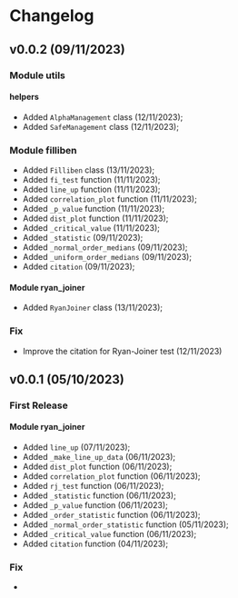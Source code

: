 # Changelog


## v0.0.2 (09/11/2023)

### Module utils

#### helpers
- Added ``AlphaManagement`` class (12/11/2023);
- Added ``SafeManagement`` class (12/11/2023);

### Module filliben
- Added ``Filliben`` class (13/11/2023);
- Added ``fi_test`` function (11/11/2023);
- Added ``line_up`` function (11/11/2023);
- Added ``correlation_plot`` function (11/11/2023);
- Added ``_p_value`` function (11/11/2023);
- Added ``dist_plot`` function (11/11/2023);
- Added ``_critical_value`` (11/11/2023);
- Added ``_statistic`` (09/11/2023);
- Added ``_normal_order_medians`` (09/11/2023);
- Added ``_uniform_order_medians`` (09/11/2023);
- Added ``citation`` (09/11/2023);


#### Module ryan_joiner
- Added ``RyanJoiner`` class (13/11/2023);


### Fix
- Improve the citation for Ryan-Joiner test (12/11/2023)

## v0.0.1 (05/10/2023)


### First Release

#### Module ryan_joiner
- Added ``line_up`` (07/11/2023);
- Added ``_make_line_up_data`` (06/11/2023);
- Added ``dist_plot`` function (06/11/2023);
- Added ``correlation_plot`` function (06/11/2023);
- Added ``rj_test`` function (06/11/2023);
- Added ``_statistic`` function (06/11/2023);
- Added ``_p_value`` function (06/11/2023);
- Added ``_order_statistic`` function (06/11/2023);
- Added ``_normal_order_statistic`` function (05/11/2023);
- Added ``_critical_value`` function (06/11/2023);
- Added ``citation`` function (04/11/2023);




### Fix

-
